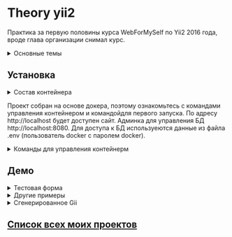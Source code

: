 # Theory yii2

Практика за первую половины курса WebForMySelf по Yii2 2016 года, вроде глава организации снимал курс. 


<details>
    <summary>Основные темы</summary>
    
   1. Контроллеры в Yii. Общий контроллер приложения
   2. Виды и шаблоны
   3. Подклоючние стилей и шаблонов. Блоки.
   4. Выполнение AJAX запроса
   5. Метаданные страницы
   6. Формы 
        - Создание форм
        - Валидация данных
        - Принятие данных из формы
   7. Работа с БД
        - Выборка данных
        - Отложенная и жадная загрузка данных
        - Запись данных в БД
        - Обновление и удаление данных в БД
   8. Виджеты
   9. Расширения 
         - Установка расширений из консоли
         - Установка расширений без composer
   10. Создание ЧПУ      
   11. Gii - генерация кода 
</details>

## Установка


<details>
    <summary>Состав контейнера</summary>
    
* PHP 7.2
* Apache 2.4
* MySQL 5.8
* phpMyAdmin
</details>


Проект собран на основе докера, поэтому ознакомьтесь с командами управления контейнером и командойдля первого запуска. По адресу http://localhost будет доступен сайт. Админка для управления БД http://localhost:8080. Для доступа к БД используеются данные из файла .env (пользователь docker с паролем docker).

<details>
    <summary>Команды для управления контейнерм</summary>
    
Первый запуск
    
```
make start && make composer
```
 
 Остановка
    
```
make stop
```   

Старт

```
make start
```  
	
Рестарт
	
```
make restart
```

Прекращение работы контейнера

```
make stop
```

Аналог composer update

```
make composer-update
```

Аналог composer install

```
make composer-install
```

Инициализация зависимостей composer c update

```
make composer
```
	
Production composer build
	
```
   make composer-prod
```
</details>


## Демо

<details>
    <summary>Тестовая форма</summary>

Форма создаёт посты в одноимённой таблице.

![form demo][FormDemo]    
</details>

<details>
    <summary>Другие примеры</summary>

Страница большую часть утрированных примеров.

![show demo][ShowDemo]    
</details>

<details>
    <summary>Сгенерированное Gii</summary>
    
![demo guu][DemoGii]
</details>

## [Список всех моих проектов][ListAllMyProject]

[ListAllMyProject]:<https://github.com/iebrosalin/all_public_projects>

[FormDemo]:<https://github.com/iebrosalin/public_web/blob/backend/yii2/theory/descriptions/gif/form_demo.gif>
[ShowDemo]:<https://github.com/iebrosalin/public_web/blob/backend/yii2/theory/descriptions/gif/show_demo.gif>
[DemoGii]:<https://github.com/iebrosalin/public_web/blob/backend/yii2/theory/descriptions/gif/demo_gii.gif>
